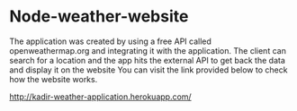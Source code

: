 # Node-weather-website

The application was created by using a free API called openweathermap.org and integrating it with the application.
The client can search for a location and the app hits the external API to get back the data and display it on the website
You can visit the link provided below to check how the website works.

http://kadir-weather-application.herokuapp.com/
